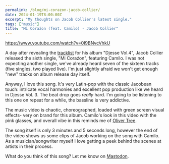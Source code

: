 ```yaml
---
permalink: /blog/mi-corazon-jacob-collier/
date: 2024-01-19T8:00:00Z
excerpt: "My thoughts on Jacob Collier's latest single."
tags: ["music"]
title: "Mi Coraźon (feat. Camilo) - Jacob Collier"
---
```

https://www.youtube.com/watch?v=0I9BNvcVhkU

A day after revealing the [tracklist](https://dillonmok.com/articles/djesse-vol-4-tracklist/) for his album "Djesse Vol.4", Jacob Collier released the sixth single, "Mi Coraźon", featuring Camilo. I was not expecting another single, we've already heard seven of the sixteen tracks (five singles, two played live). I'm just slightly afraid we won't get enough "new" tracks on album release day itself.

Anyway, I love this song. It's very Latin-pop with the classic Jacobean touch: intricate vocal harmonies and excellent pop production like we heard in Djesse Vol. 3. The beat drop goes _really_ hard. I'm going to be listening to this one on repeat for a while, the bassline is very addictive.

The music video is chaotic, choreographed, loaded with green screen visual effects- very on brand for this album. Camilo's look in this video with the pink glasses, and overall vibe in this reminds me of [Oliver Tree](https://www.youtube.com/watch?v=8F2s8ivKXNY). 

The song itself is only 3 minutes and 5 seconds long, however the end of the video shows us some clips of Jacob working on the song with Camilo. As a musician/songwriter myself I love getting a peek behind the scenes at artists in their process.

What do you think of this song? Let me know on [Mastodon](https://mastodon.social/@dillonmok).
